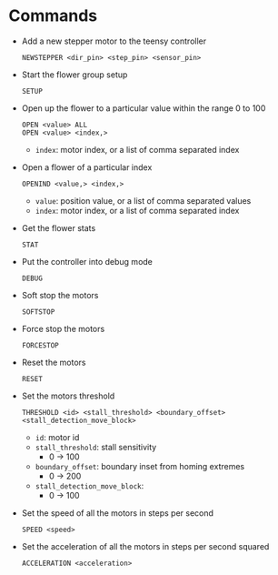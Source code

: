 # Commands

* Add a new stepper motor to the teensy controller
    ```
    NEWSTEPPER <dir_pin> <step_pin> <sensor_pin>
    ```

* Start the flower group setup
    ```
    SETUP
    ```

* Open up the flower to a particular value within the range 0 to 100
    ```
    OPEN <value> ALL
    OPEN <value> <index,>
    ```
    * `index`: motor index, or a list of comma separated index

* Open a flower of a particular index
    ```
    OPENIND <value,> <index,>
    ```
    * `value`: position value, or a list of comma separated values
    * `index`: motor index, or a list of comma separated index

* Get the flower stats
    ```
    STAT
    ```

* Put the controller into debug mode
    ```
    DEBUG
    ```

* Soft stop the motors
  ```
  SOFTSTOP
  ```

* Force stop the motors
    ```
    FORCESTOP
    ```

* Reset the motors
    ```
    RESET
    ```

* Set the motors threshold
    ```
    THRESHOLD <id> <stall_threshold> <boundary_offset> <stall_detection_move_block>
    ```
    * `id`: motor id
    * `stall_threshold`: stall sensitivity
        * 0 -> 100
    * `boundary_offset`: boundary inset from homing extremes
        * 0 -> 200
    * `stall_detection_move_block`:
        * 0 -> 100

* Set the speed of all the motors in steps per second
  ```
  SPEED <speed>
  ```
 
* Set the acceleration of all the motors in steps per second squared
  ```
  ACCELERATION <acceleration>
  ```
